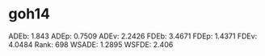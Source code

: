# goh14

ADEb: 1.843
ADEp: 0.7509
ADEv: 2.2426
FDEb: 3.4671
FDEp: 1.4371
FDEv: 4.0484
Rank: 698
WSADE: 1.2895
WSFDE: 2.406